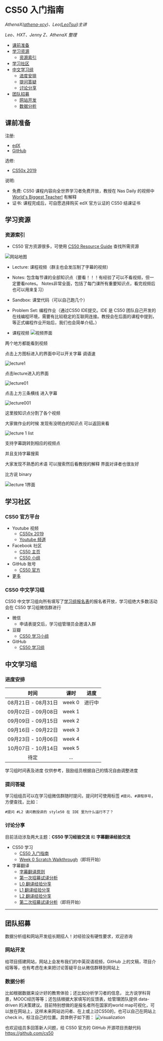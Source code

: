 # CS50 入门指南

_AthenaX([athena-xcy](https://www.github.com/athena-xcy))、Leo([LeoTsui](https://www.github.com/LeoTsui))主讲_

_Leo、HXT、Jenny Z、AthenaX 整理_

- [课前准备](#课前准备)
- [学习资源](#学习资源)
  - [资源索引](#资源索引)
- [学习社区](#学习社区)
- [中文学习组](#中文学习组)
  - [进度安排](#进度安排)
  - [提问答疑](#提问答疑)
  - [讨论分享](#讨论分享)
- [团队招募](#团队招募)
    - [网站开发](#网站开发)
    - [数据分析](#数据分析)

## 课前准备

注册: 
* [edX](https://edx.org) 
* [GitHub](https://github.com)

选修: 
* [CS50x 2019](https://www.edx.org/course/cs50s-introduction-to-computer-science)

说明: 
* 免费: CS50 课程内容向全世界学习者免费开放，教授在 Nas Daily 的视频中 [World's Biggest Teacher!](https://www.facebook.com/watch/?v=488104335019376) 有解释
* 证书: 课程完成后，可自愿选择购买 edX 官方认证的 CS50 结课证书

## 学习资源
### 资源索引
* CS50 官方资源很多，可使用 [CS50 Resource Guide](https://cs50.harvard.edu/college/2019/fall/guide.pdf) 查找所需资源

![网站地图](https://github.com/tomato018/CS50-Study-Group/blob/master/images/image10.png)

* Lecture: 课程视频（群主也会发压制了字幕的视频）
* Notes: 包含每节课的全部知识点（要看！！！有经验了可以不看视频，但一定要看notes。 Notes非常全面，包括了每门课所有重要知识点，看完视频后也可以用来复习）
* Sandbox: 课堂代码（可以自己跑几个）
* Problem Set: 编程作业（通过CS50 IDE提交。IDE 是 CS50 团队自己开发的在线编程环境，需要有比较稳定的互联网连接。教授会在后面的课程中提到，等正式编程作业开始后，我们也会简单介绍。）

* 课程视频
![视频界面](https://github.com/tomato018/CS50-Study-Group/blob/master/images/image11.png)

两个地方都能看到视频

点击上方图标进入的界面中可以开关字幕 调语速

![lecture1](https://github.com/tomato018/CS50-Study-Group/blob/master/images/image12.png)

点击lecture进入的界面

![lecture01](https://github.com/tomato018/CS50-Study-Group/blob/master/images/image12.png)

点击上方三条横线 进入字幕

![lecture001](https://github.com/tomato018/CS50-Study-Group/blob/master/images/image14.png)

这里按知识点分割了各个视频

大家做作业的时候 发现有没明白的知识点 可以返回来看

![lecture 1 list](https://github.com/tomato018/CS50-Study-Group/blob/master/images/image15.png)

支持字幕跳转到相应的视频点

并且支持字幕搜索 

大家发现不熟悉的术语 可以搜索然后看教授的解释 界面对译者也很友好

比方说 binary

![lecture 1界面](https://github.com/tomato018/CS50-Study-Group/blob/master/images/image16.png)


## 学习社区
### CS50 官方平台
* Youtube 视频
    * [CS50x 2019](https://www.youtube.com/watch?v=3oFAJtFE8YU)
    * [Youtube 频道](https://www.youtube.com/user/cs50tv)
* Facebook 社区
    * [CS50 主页](https://www.facebook.com/cs50)
    * [CS50 小组](https://www.facebook.com/groups/cs50)
* GitHub 账号
    * [CS50 官方](https://github.com/cs50)
* [更多](https://courses.edx.org/courses/course-v1:HarvardX+CS50+X/a7ec0c0a7b6e460f877da0734811c4cd/)

### CS50 中文学习组  
CS50 中文学习组向所有填写了[学习组报名表](http://wjx.cn/jq/43792277.aspx)的报名者开放，学习组绝大多数活动会在 CS50 学习组微信群进行
* 微信
  * 申请表提交后，学习组管理员会邀请入群
* 豆瓣
  * [CS50 学习小组](https://www.douban.com/group/cs50)
* GitHub
  * [CS50 学习组](https://github.com/athena-xcy/CS50-Study-Group)

## 中文学习组
### 进度安排

| 时间                  | 课时      | 进度     |
| :------------------: | :------: | :------: |
| 08月21日 - 08月31日   | week 0   | 进行中    |
| 09月02日 - 09月08日   | week 1   |          |
| 09月09日 - 09月15日   | week 2   |          |
| 09月16日 - 09月22日   | week 3   |          |
| 09月23日 - 10月06日   | week 4   |          |
| 10月07日 - 10月14日   | week 5   |          |
| 待定                 | ...      |          |

学习组时间表及进度
仅供参考，鼓励组员根据自己的情况自由调整进度

### 提问答疑

学习组组员可以在学习组微信群随时提问，提问时可使用标签 `#提问`、`#课程序号`，方便查找，比如：

```
#提问 #L2 请问教授讲的 style50 在 IDE 里为什么运行不了？
```

### 讨论分享

目前活动涉及两大主题：**CS50 学习经验交流** 和 **字幕翻译经验交流**

* CS50 学习
    * [CS50 入门指南](study-group/how_to_learn_CS50.md)
    * [Week 0 Scratch Walkthrough]()（即将开始）
* 字幕翻译
    * [字幕翻译原则](translation-group/principles-of-subtitle-translation.md)
    * [第一次招募试译分析](study-group/study-group-discussion0.md)
    * [L0 翻译经验分享](study-group/study-group-discussion1.md)
    * [L1 翻译经验分享](study-group/study-group-discussion2.md)
    * [L2 翻译经验分享](study-group/study-group-discussion3.md)
    * [第二次招募试译分析]()（即将开始）
    
--------

## 团队招募
数据分析组和网站开发组长期招人！对经验没有硬性要求，欢迎咨询
### 网站开发
给项目搭建网站，网站上会发布我们的中英双语视频，GitHub 上的文稿，项目介绍等等，也有考虑在未来把讨论答疑平台从微信群移到网站上
### 数据分析
比如根据数据来设计好的教育体验；还比如分析学习者的信息， 比方说学科背景，MOOC经历等等；还包括根据大家填写的反馈表，给管理团队提供 data-driven 的决策建议。目前特别想做的是报名者所在国家的world map可视化，可以放在网站上，这样未来网站访问者、在上或上过CS50的，也可以自己在网站上check in，标注自己的位置。具体例子如下图：
![visualization](https://github.com/tomato018/CS50-Study-Group/blob/master/images/image17.png)

也欢迎组员多回答新人问题，给 CS50 官方的 GitHub 开源项目贡献代码 https://github.com/cs50
